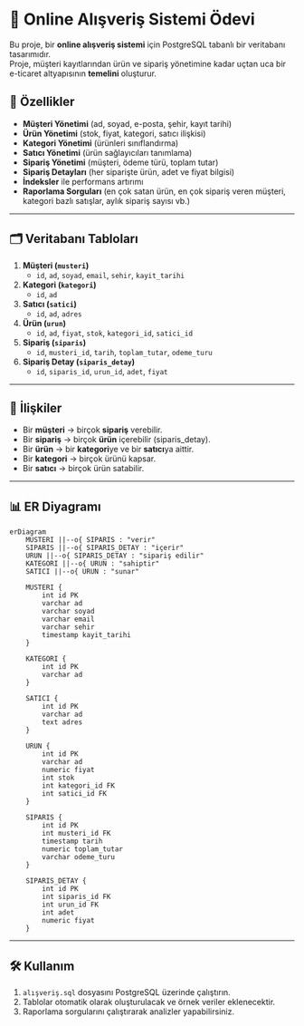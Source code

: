 # 🛒 Online Alışveriş Sistemi Ödevi

Bu proje, bir **online alışveriş sistemi** için PostgreSQL tabanlı bir veritabanı tasarımıdır.  
Proje, müşteri kayıtlarından ürün ve sipariş yönetimine kadar uçtan uca bir e-ticaret altyapısının **temelini** oluşturur.  

## 🚀 Özellikler
- **Müşteri Yönetimi** (ad, soyad, e-posta, şehir, kayıt tarihi)  
- **Ürün Yönetimi** (stok, fiyat, kategori, satıcı ilişkisi)  
- **Kategori Yönetimi** (ürünleri sınıflandırma)  
- **Satıcı Yönetimi** (ürün sağlayıcıları tanımlama)  
- **Sipariş Yönetimi** (müşteri, ödeme türü, toplam tutar)  
- **Sipariş Detayları** (her siparişte ürün, adet ve fiyat bilgisi)  
- **İndeksler** ile performans artırımı  
- **Raporlama Sorguları** (en çok satan ürün, en çok sipariş veren müşteri, kategori bazlı satışlar, aylık sipariş sayısı vb.)  

---

## 🗂️ Veritabanı Tabloları
1. **Müşteri (`musteri`)**
   - `id`, `ad`, `soyad`, `email`, `sehir`, `kayit_tarihi`
2. **Kategori (`kategori`)**
   - `id`, `ad`
3. **Satıcı (`satici`)**
   - `id`, `ad`, `adres`
4. **Ürün (`urun`)**
   - `id`, `ad`, `fiyat`, `stok`, `kategori_id`, `satici_id`
5. **Sipariş (`siparis`)**
   - `id`, `musteri_id`, `tarih`, `toplam_tutar`, `odeme_turu`
6. **Sipariş Detay (`siparis_detay`)**
   - `id`, `siparis_id`, `urun_id`, `adet`, `fiyat`

---

## 🔗 İlişkiler
- Bir **müşteri** → birçok **sipariş** verebilir.  
- Bir **sipariş** → birçok **ürün** içerebilir (siparis_detay).  
- Bir **ürün** → bir **kategori**ye ve bir **satıcı**ya aittir.  
- Bir **kategori** → birçok ürünü kapsar.  
- Bir **satıcı** → birçok ürün satabilir.  

---

## 📊 ER Diyagramı

```mermaid
erDiagram
    MUSTERI ||--o{ SIPARIS : "verir"
    SIPARIS ||--o{ SIPARIS_DETAY : "içerir"
    URUN ||--o{ SIPARIS_DETAY : "sipariş edilir"
    KATEGORI ||--o{ URUN : "sahiptir"
    SATICI ||--o{ URUN : "sunar"

    MUSTERI {
        int id PK
        varchar ad
        varchar soyad
        varchar email
        varchar sehir
        timestamp kayit_tarihi
    }

    KATEGORI {
        int id PK
        varchar ad
    }

    SATICI {
        int id PK
        varchar ad
        text adres
    }

    URUN {
        int id PK
        varchar ad
        numeric fiyat
        int stok
        int kategori_id FK
        int satici_id FK
    }

    SIPARIS {
        int id PK
        int musteri_id FK
        timestamp tarih
        numeric toplam_tutar
        varchar odeme_turu
    }

    SIPARIS_DETAY {
        int id PK
        int siparis_id FK
        int urun_id FK
        int adet
        numeric fiyat
    }
```
---

## 🛠️ Kullanım
1. `alışveriş.sql` dosyasını PostgreSQL üzerinde çalıştırın.  
2. Tablolar otomatik olarak oluşturulacak ve örnek veriler eklenecektir.  
3. Raporlama sorgularını çalıştırarak analizler yapabilirsiniz.  
